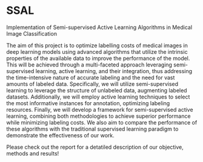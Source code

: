 # SSAL
Implementation of Semi-supervised Active Learning Algorithms in Medical Image Classification

The aim of this project is to optimize labelling costs of medical images in deep learning models using advanced algorithms that utilize the intrinsic properties of the available data to improve the performance of the model. This will be achieved through a multi-faceted approach leveraging semi-supervised learning, active learning, and their integration, thus addressing the time-intensive nature of accurate labeling and the need for vast amounts of labeled data. Specifically, we will utilize semi-supervised learning to leverage the structure of unlabeled data, augmenting labeled datasets. Additionally, we will employ active learning techniques to select the most informative instances for annotation, optimizing labeling resources. Finally, we will develop a framework for semi-supervised active learning, combining both methodologies to achieve superior performance while minimizing labeling costs. We also aim to compare the performance of these algorithms with the traditional supervised learning paradigm to demonstrate the effectiveness of our work.

Please check out the report for a detatiled description of our objective, methods and results!

